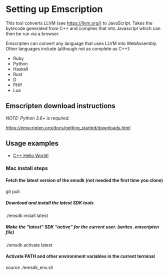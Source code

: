# Setting up Emscription

This tool converts LLVM (see <https://llvm.org/>) to JavaScript. Takes the bytecode generated from C++ and compiles that into Javascript which can then be run via a browser.

Emscripten can convert any language that uses LLVM into WebAssembly. Other languages include (although not as complete as C++):

- Ruby
- Python
- Haskell
- Rust
- D
- PHP
- Lua

## Emscripten download instructions

*NOTE: Python 3.6+ is required.*

<https://emscripten.org/docs/getting_started/downloads.html>

## Usage examples

- [C++ Hello World!](cpp_hello_world/cpp_hello_world.md)

### Mac install steps

#### Fetch the latest version of the emsdk (not needed the first time you clone)

git pull

##### Download and install the latest SDK tools

./emsdk install latest

##### Make the "latest" SDK "active" for the current user. (writes .emscripten file)

./emsdk activate latest

#### Activate PATH and other environment variables in the current terminal

source ./emsdk_env.sh
